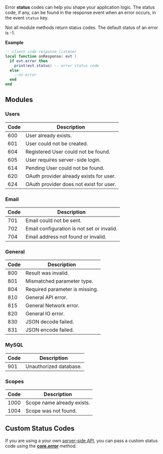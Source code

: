 Error __status__ codes can help you shape your application logic. The status code, if any, can be found in the response event when an error occurs, in the event `status` key.

Not all module methods return status codes. The default status of an error is -1.

__Example__

```lua
-- client-side response listener
local function onResponse( evt )
  if evt.error then
    print(evt.status) -- error status code
  else
    --no error
  end
end
```

## Modules

### Users

|Code|Description|
|----|-----------|
|600|User already exists.|
|601|User could not be created.|
|604|Registered User could not be found.|
|605|User requires server-side login.|
|614|Pending User could not be found.|
|620|OAuth provider already exists for user.|
|624|OAuth provider does not exist for user.|

### Email

|Code|Description|
|----|-----------|
|701|Email could not be sent.|
|702|Email configuration is not set or invalid.|
|704|Email address not found or invalid.|

### General

|Code|Description|
|----|-----------|
|800|Result was invalid.|
|801|Mismatched parameter type.|
|804|Required parameter is missing.|
|810|General API error.|
|815|General Network error.|
|820|General IO error.|
|830|JSON decode failed.|
|831|JSON encode failed.

### MySQL

|Code|Description|
|----|-----------|
|901|Unauthorized database.|

### Scopes

|Code|Description|
|----|-----------|
|1000|Scope name already exists.|
|1004|Scope was not found.|

## Custom Status Codes

If you are using a your own [server-side API](/server/modules/api/), you can pass a custom status code using the __[core.error](/server/modules/api/#errors)__ method.